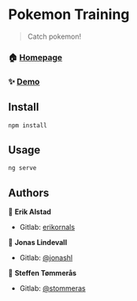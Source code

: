 <h1>Pokemon Training</h1>
<p>
</p>

> Catch pokemon!

### 🏠 [Homepage](url)

### ✨ [Demo](url)

## Install

```sh
npm install
```

## Usage

```sh
ng serve
```

## Authors

👤 **Erik Alstad**
-   Gitlab: [erikornals](https://github.com/erikornals)

👤 **Jonas Lindevall**
-   Gitlab: [@jonashl](https://github.com/jonashl)

👤 **Steffen Tømmerås**
-   Gitlab: [@stommeras](https://github.com/stommeras)
